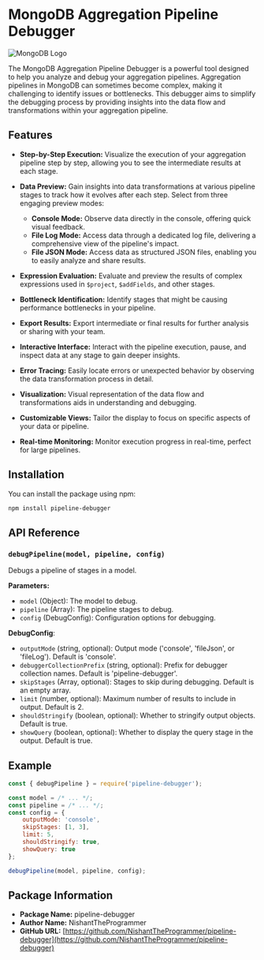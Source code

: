 # MongoDB Aggregation Pipeline Debugger

![MongoDB Logo](https://webassets.mongodb.com/_com_assets/cms/mongodb-logo-rgb-j6w271g1xn.jpg)

The MongoDB Aggregation Pipeline Debugger is a powerful tool designed to help you analyze and debug your aggregation pipelines. Aggregation pipelines in MongoDB can sometimes become complex, making it challenging to identify issues or bottlenecks. This debugger aims to simplify the debugging process by providing insights into the data flow and transformations within your aggregation pipeline.

## Features

- **Step-by-Step Execution:** Visualize the execution of your aggregation pipeline step by step, allowing you to see the intermediate results at each stage.

- **Data Preview:** Gain insights into data transformations at various pipeline stages to track how it evolves after each step. Select from three engaging preview modes:
  - **Console Mode:** Observe data directly in the console, offering quick visual feedback.
  - **File Log Mode:** Access data through a dedicated log file, delivering a comprehensive view of the pipeline's impact.
  - **File JSON Mode:** Access data as structured JSON files, enabling you to easily analyze and share results.


- **Expression Evaluation:** Evaluate and preview the results of complex expressions used in `$project`, `$addFields`, and other stages.
- **Bottleneck Identification:** Identify stages that might be causing performance bottlenecks in your pipeline.
- **Export Results:** Export intermediate or final results for further analysis or sharing with your team.
- **Interactive Interface:** Interact with the pipeline execution, pause, and inspect data at any stage to gain deeper insights.
- **Error Tracing:** Easily locate errors or unexpected behavior by observing the data transformation process in detail.
- **Visualization:** Visual representation of the data flow and transformations aids in understanding and debugging.
- **Customizable Views:** Tailor the display to focus on specific aspects of your data or pipeline.
- **Real-time Monitoring:** Monitor execution progress in real-time, perfect for large pipelines.



## Installation

You can install the package using npm:

```sh
npm install pipeline-debugger
```




## API Reference

### `debugPipeline(model, pipeline, config)`

Debugs a pipeline of stages in a model.

**Parameters:**

- `model` (Object): The model to debug.
- `pipeline` (Array): The pipeline stages to debug.
- `config` (DebugConfig): Configuration options for debugging.

**DebugConfig**:

- `outputMode` (string, optional): Output mode ('console', 'fileJson', or 'fileLog'). Default is 'console'.
- `debuggerCollectionPrefix` (string, optional): Prefix for debugger collection names. Default is 'pipeline-debugger'.
- `skipStages` (Array<number>, optional): Stages to skip during debugging. Default is an empty array.
- `limit` (number, optional): Maximum number of results to include in output. Default is 2.
- `shouldStringify` (boolean, optional): Whether to stringify output objects. Default is true.
- `showQuery` (boolean, optional): Whether to display the query stage in the output. Default is true.

## Example

```javascript
const { debugPipeline } = require('pipeline-debugger');

const model = /* ... */;
const pipeline = /* ... */;
const config = {
    outputMode: 'console',
    skipStages: [1, 3],
    limit: 5,
    shouldStringify: true,
    showQuery: true
};

debugPipeline(model, pipeline, config);
```

## Package Information

- **Package Name:** pipeline-debugger
- **Author Name:** NishantTheProgrammer
- **GitHub URL:** [https://github.com/NishantTheProgrammer/pipeline-debugger](https://github.com/NishantTheProgrammer/pipeline-debugger)
